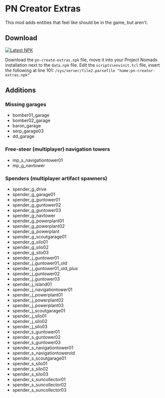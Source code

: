 # PN Creator Extras 

This mod adds entities that feel like should be in the game, but aren't.

## Download

[![Latest NPK](https://img.shields.io/github/downloads/vinceh121/pn-creator-extras/latest/pn-creator-extras.npk?style=for-the-badge)](https://github.com/vinceh121/pn-creator-extras/releases/latest)

Download the `pn-create-extras.npk` file, move it into your Project Nomads installation next to the `data.npk` file.
Edit the `scripts\envinit.tcl` file, insert the following at line 101: `/sys/server/file2.parsefile "home:pn-creator-extras.npk"`

## Additions

### Missing garages
 - bomber01_garage
 - bomber02_garage
 - baron_garage
 - serp_garage03
 - dd_garage

### Free-steer (multiplayer) navigation towers
 - mp_s_navigationtower01
 - mp_g_navtower

### Spenders (multiplayer artifact spawners)
 - spender_g_drive
 - spender_g_garage01
 - spender_g_guntower01
 - spender_g_guntower02
 - spender_g_guntower03
 - spender_g_navtower
 - spender_g_powerplant01
 - spender_g_powerplant02
 - spender_g_powerplant
 - spender_g_scoutgarage01
 - spender_g_silo01
 - spender_g_silo02
 - spender_g_silo03
 - spender_j_guntower01
 - spender_j_guntower01_old
 - spender_j_guntower01_old_plus
 - spender_j_guntower02
 - spender_j_guntower03
 - spender_j_island01
 - spender_j_navigationtower01
 - spender_j_powerplant01
 - spender_j_powerplant02
 - spender_j_powerplant03
 - spender_j_scoutgarage01
 - spender_j_silo01
 - spender_j_silo02
 - spender_j_silo03
 - spender_s_guntower01
 - spender_s_guntower02
 - spender_s_guntower03
 - spender_s_navigationtower01
 - spender_s_navigationtowerold
 - spender_s_scoutgarage01
 - spender_s_silo01
 - spender_s_silo02
 - spender_s_silo03
 - spender_s_suncollector01
 - spender_s_suncollector02
 - spender_s_suncollector03
